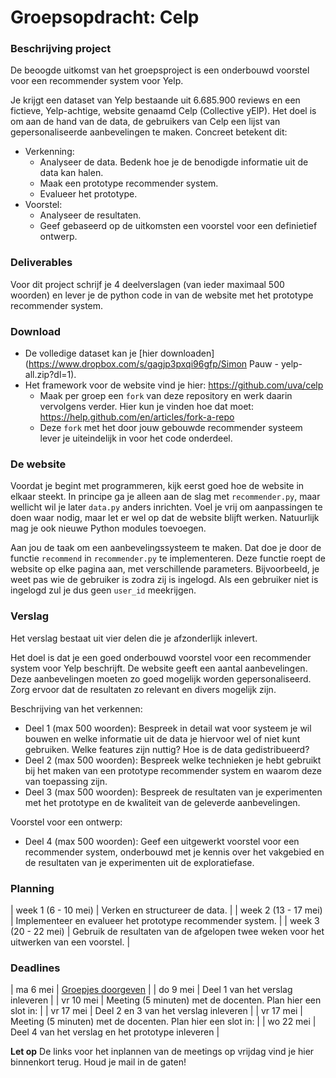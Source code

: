 # Groepsopdracht: Celp

### Beschrijving project
De beoogde uitkomst van het groepsproject is een onderbouwd voorstel voor een recommender system voor Yelp.

Je krijgt een dataset van Yelp bestaande uit 6.685.900 reviews en een fictieve, Yelp-achtige, website genaamd Celp (Collective yElP). Het doel is om aan de hand van de data, de gebruikers van Celp een lijst van gepersonaliseerde aanbevelingen te maken. Concreet betekent dit:

- Verkenning:
    - Analyseer de data. Bedenk hoe je de benodigde informatie uit de data kan halen.
    - Maak een prototype recommender system.
    - Evalueer het prototype.
- Voorstel:
    - Analyseer de resultaten.
    - Geef gebaseerd op de uitkomsten een voorstel voor een definietief ontwerp.

### Deliverables

Voor dit project schrijf je 4 deelverslagen (van ieder maximaal 500 woorden) en lever je de python code in van de website met het prototype recommender system.

### Download

- De volledige dataset kan je [hier downloaden](https://www.dropbox.com/s/gagjp3pxqi96gfp/Simon Pauw - yelp-all.zip?dl=1).
- Het framework voor de website vind je hier: <https://github.com/uva/celp>
    - Maak per groep een `fork` van deze repository en werk daarin vervolgens verder. Hier kun je vinden hoe dat moet: <https://help.github.com/en/articles/fork-a-repo>
    - Deze `fork` met het door jouw gebouwde recommender systeem lever je uiteindelijk in voor het code onderdeel.

### De website

Voordat je begint met programmeren, kijk eerst goed hoe de website in elkaar steekt. In principe ga je alleen aan de slag met `recommender.py`, maar wellicht wil je later `data.py` anders inrichten. Voel je vrij om aanpassingen te doen waar nodig, maar let er wel op dat de website blijft werken. Natuurlijk mag je ook nieuwe Python modules toevoegen.

Aan jou de taak om een aanbevelingssysteem te maken. Dat doe je door de functie `recommend` in `recommender.py` te implementeren. Deze functie roept de website op elke pagina aan, met verschillende parameters. Bijvoorbeeld, je weet pas wie de gebruiker is zodra zij is ingelogd. Als een gebruiker niet is ingelogd zul je dus geen `user_id` meekrijgen.


### Verslag

Het verslag bestaat uit vier delen die je afzonderlijk inlevert.

Het doel is dat je een goed onderbouwd voorstel voor een recommender system voor Yelp beschrijft. De website geeft een aantal aanbevelingen. Deze aanbevelingen moeten zo goed mogelijk worden gepersonaliseerd. Zorg ervoor dat de resultaten zo relevant en divers mogelijk zijn.

Beschrijving van het verkennen:

- Deel 1 (max 500 woorden): Bespreek in detail wat voor systeem je wil bouwen en welke informatie uit de data je hiervoor wel of niet kunt gebruiken. Welke features zijn nuttig? Hoe is de data gedistribueerd?
- Deel 2 (max 500 woorden): Bespreek welke technieken je hebt gebruikt bij het maken van een prototype recommender system en waarom deze van toepassing zijn.
- Deel 3 (max 500 woorden): Bespreek de resultaten van je experimenten met het prototype en de kwaliteit van de geleverde aanbevelingen.

Voorstel voor een ontwerp:

- Deel 4 (max 500 woorden): Geef een uitgewerkt voorstel voor een recommender system, onderbouwd met je kennis over het vakgebied en de resultaten van je experimenten uit de exploratiefase.

### Planning

| week 1 (6 - 10 mei)  | Verken en structureer de data.                                                         |
| week 2 (13 - 17 mei) | Implementeer en evalueer het prototype recommender system.                             |
| week 3 (20 - 22 mei) | Gebruik de resultaten van de afgelopen twee weken voor het uitwerken van een voorstel. |


### Deadlines

| ma 6 mei  | [Groepjes doorgeven](https://forms.gle/mA6idjm3NvAXFDxP7)                           |
| do 9 mei  | Deel 1 van het verslag inleveren                            |
| vr 10 mei | Meeting (5 minuten) met de docenten. Plan hier een slot in: |
| vr 17 mei | Deel 2 en 3 van het verslag inleveren                       |
| vr 17 mei | Meeting (5 minuten) met de docenten. Plan hier een slot in: |
| wo 22 mei | Deel 4  van het verslag en het prototype inleveren          |


**Let op** De links voor het inplannen van de meetings op vrijdag vind je hier binnenkort terug. Houd je mail in de gaten!
